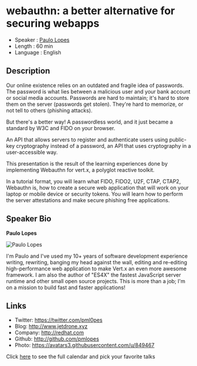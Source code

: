 webauthn: a better alternative for securing webapps
=================================================

* Speaker   : [Paulo Lopes](https://pixels.camp/pmlopes)
* Length    : 60 min
* Language  : English

Description
-----------

Our online existence relies on an outdated and fragile idea of passwords. The password is what lies between a malicious user and your bank account or social media accounts. Passwords are hard to maintain; it's hard to store them on the server (passwords get stolen). They're hard to memorize, or not tell to others (phishing attacks).

But there's a better way! A passwordless world, and it just became a standard by W3C and FIDO on your browser.

An API that allows servers to register and authenticate users using public-key cryptography instead of a password, an API that uses cryptography in a user-accessible way.

This presentation is the result of the learning experiences done by implementing Webauthn for vert.x, a polyglot reactive toolkit.

In a tutorial format, you will learn what FIDO, FIDO2, U2F, CTAP, CTAP2, Webauthn is, how to create a secure web application that will work on your laptop or mobile device or security tokens. You will learn how to perform the server attestations and make secure phishing free applications. 

Speaker Bio
-----------

**Paulo Lopes**

![Paulo Lopes](https://avatars2.githubusercontent.com/u/849467?v=49)

I'm Paulo and I've used my 10+ years of software development experience writing, rewriting, banging my head against the wall, editing and re-editing high-performance web application to make Vert.x an even more awesome framework. I am also the author of "ES4X" the fastest JavaScript server runtime and other small open source projects. This is more than a job; I'm on a mission to build fast and faster applications!

Links
-----

* Twitter: https://twitter.com/pml0pes
* Blog: http://www.jetdrone.xyz
* Company: http://redhat.com
* Github: http://github.com/pmlopes
* Photo: https://avatars3.githubusercontent.com/u/849467

Click [here][1] to see the full calendar and pick your favorite talks

[1]: https://pixels.camp/schedule/

